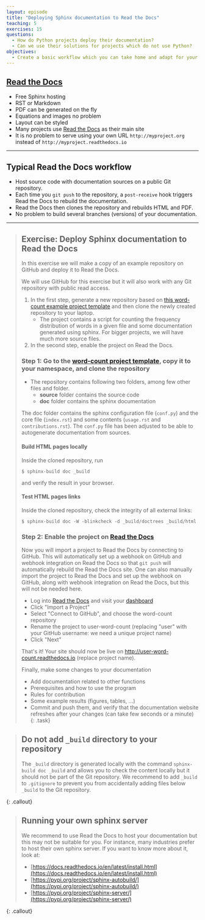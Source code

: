 ```yaml
---
layout: episode
title: "Deploying Sphinx documentation to Read the Docs"
teaching: 5
exercises: 15
questions:
  - How do Python projects deploy their documentation?
  - Can we use their solutions for projects which do not use Python?
objectives:
  - Create a basic workflow which you can take home and adapt for your project.
---
```


## [Read the Docs](https://readthedocs.org)

- Free Sphinx hosting
- RST or Markdown
- PDF can be generated on the fly
- Equations and images no problem
- Layout can be styled
- Many projects use [Read the Docs](https://readthedocs.org) as their main site
- It is no problem to serve using your own URL `http://myproject.org` instead of `http://myproject.readthedocs.io`

---

## Typical Read the Docs workflow

- Host source code with documentation sources on a public Git repository.
- Each time you `git push` to the repository, a `post-receive` hook triggers
  Read the Docs to rebuild the documentation.
- Read the Docs then clones the repository
  and rebuilds HTML and PDF.
- No problem to build several branches (versions) of your documentation.

---

> ## Exercise: Deploy Sphinx documentation to Read the Docs
>
> In this exercise we will make a copy of an example repository on GitHub and deploy it to Read the Docs.
>
> We will use GitHub for this exercise but it will also work with any Git
> repository with public read access.
>
> 1. In the first step, generate a new repository based on
>  [this word-count example project template](https://github.com/coderefinery/word-count/generate) and
>  then clone the newly created repository to your laptop.
>     - The project contains a script for counting the frequency distribution of words in a given file and some documentation generated using sphinx. For bigger projects, we will have much more source files.
> 2. In the second step, enable the project on Read the Docs.
>
> ### Step 1: Go to the [word-count project template](https://github.com/coderefinery/word-count/generate), copy it to your namespace, and clone the repository
>
> - The repository contains following two folders, among few other files and folder.
>     - **source** folder contains the source code
>     - **doc** folder contains the sphinx documentation
>
> The doc folder contains the sphinx configuration file (`conf.py`) and the
> core file (`index.rst`) and some contents (`usage.rst` and `contributions.rst`).
> The `conf.py` file has been adjusted to be able to autogenerate documentation from sources.
>
> #### Build HTML pages locally
>
> Inside the cloned repository, run
>```shell
>$ sphinx-build doc _build
>```
> and verify the result in your browser.
>
> #### Test HTML pages links
>
> Inside the cloned repository, check the integrity of all external links:
>```
>$ sphinx-build doc -W -blinkcheck -d _build/doctrees _build/html
>```
>
> ### Step 2: Enable the project on [Read the Docs](https://readthedocs.org)
>
> Now you will import a project to Read the Docs by connecting to GitHub.  This
> will automatically set up a webhook on GitHub and webhook integration on Read
> the Docs so that `git push` will automatically rebuild the Read the Docs site.
> One can also manually import the project to Read the Docs and set up the
> webhook on GitHub, along with webhook integration on Read the Docs, but this
> will not be needed here.
>
> - Log into [Read the Docs](https://readthedocs.org) and visit your [dashboard](https://readthedocs.org/dashboard/)
> - Click "Import a Project"
> - Select "Connect to GitHub", and choose the word-count repository
> - Rename the project to user-word-count (replacing "user" with your GitHub username: we need a unique project name)
> - Click "Next"
>
> That's it! Your site should now be live on
> http://user-word-count.readthedocs.io (replace project name).
>
> Finally, make some changes to your documentation
>   - Add documentation related to other functions
>   - Prerequisites and how to use the program
>   - Rules for contribution
>   - Some example results (figures, tables, ...)
>   - Commit and push them, and verify that the documentation website refreshes after your changes
>     (can take few seconds or a minute)
{: .task}

> ## Do not add `_build` directory to your repository
>
> The `_build` directory is generated locally with the command `sphinx-build doc _build`
> and allows you to check the content locally but it should not be part of the Git repository.
> We recommend to add `_build` to `.gitignore` to prevent you from accidentally
> adding files below `_build` to the Git repository.
>
{: .callout}

> ## Running your own sphinx server
>
> We recommend to use Read the Docs to host your documentation but this may
> not be suitable for you. For instance, many industries prefer to host their
> own sphinx server.
> If you want to know more about it, look at:
> - [https://docs.readthedocs.io/en/latest/install.html](https://docs.readthedocs.io/en/latest/install.html)
> - [https://pypi.org/project/sphinx-autobuild/](https://pypi.org/project/sphinx-autobuild/)
> - [https://pypi.org/project/sphinx-server/](https://pypi.org/project/sphinx-server/)
>
{: .callout}

